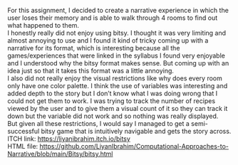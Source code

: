 For this assignment, I decided to create a narrative experience in which the user loses their memory and is able to walk through 4 rooms to find out what happened to them. 
</br>
I honestly really did not enjoy using bitsy. I thought it was very limiting and almost annoying to use and I found it kind of tricky coming up with a narrative for its format, which is interesting because all the games/experiences that were linked in the syllabus I found very enjoyable and I understood why the bitsy format makes sense. But coming up with an idea just so that it takes this format was a little annoying. 
</br>
I also did not really enjoy the visual restrictions like why does every room only have one color palette. I think the use of variables was interesting and added depth to the story but I don’t know what I was doing wrong that I could not get them to work. I was trying to track the number of recipes viewed by the user and to give them a visual count of it so they can track it down but the variable did not work and so nothing was really displayed. 
</br>
But given all these restrictions, I would say I managed to get a semi-successful bitsy game that is intuitively navigable and gets the story across. 
</br>
ITCH link: https://liyanibrahim.itch.io/bitsy
</br>
HTML file: https://github.com/LiyanIbrahim/Computational-Approaches-to-Narrative/blob/main/Bitsy/bitsy.html    

